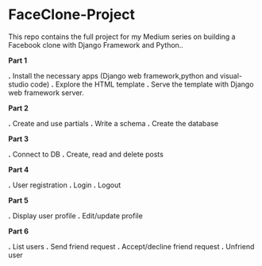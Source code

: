 # FaceClone-Project
This repo contains the full project for my Medium series on building a Facebook clone with Django Framework and Python..


**Part 1**

**.** Install the necessary apps (Django web framework,python and visual-studio code)
**.** Explore the HTML template
**.** Serve the template with Django web framework server.

**Part 2**

**.** Create and use partials
**.** Write a schema
**.** Create the database

**Part 3**

**.** Connect to DB
**.** Create, read and delete posts

**Part 4**

**.** User registration
**.** Login
**.** Logout

**Part 5**

**.** Display user profile
**.** Edit/update profile

**Part 6**

**.** List users
**.** Send friend request
**.** Accept/decline friend request
**.** Unfriend user
